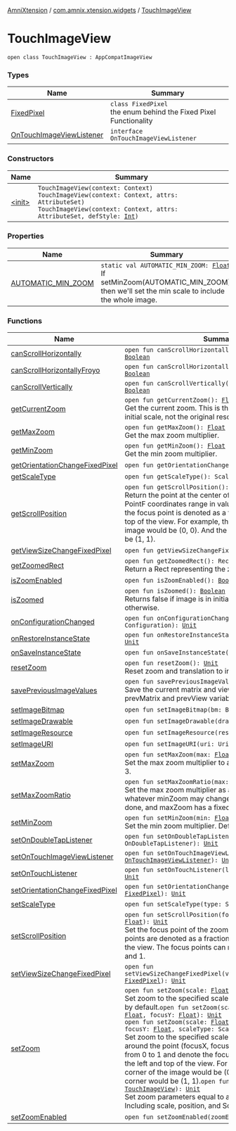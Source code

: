 [AmniXtension](../../index.md) / [com.amnix.xtension.widgets](../index.md) / [TouchImageView](./index.md)

# TouchImageView

`open class TouchImageView : AppCompatImageView`

### Types

| Name | Summary |
|---|---|
| [FixedPixel](-fixed-pixel/index.md) | `class FixedPixel`<br>the enum behind the Fixed Pixel Functionality |
| [OnTouchImageViewListener](-on-touch-image-view-listener/index.md) | `interface OnTouchImageViewListener` |

### Constructors

| Name | Summary |
|---|---|
| [&lt;init&gt;](-init-.md) | `TouchImageView(context: Context)`<br>`TouchImageView(context: Context, attrs: AttributeSet)`<br>`TouchImageView(context: Context, attrs: AttributeSet, defStyle: `[`Int`](https://kotlinlang.org/api/latest/jvm/stdlib/kotlin/-int/index.html)`)` |

### Properties

| Name | Summary |
|---|---|
| [AUTOMATIC_MIN_ZOOM](-a-u-t-o-m-a-t-i-c_-m-i-n_-z-o-o-m.md) | `static val AUTOMATIC_MIN_ZOOM: `[`Float`](https://kotlinlang.org/api/latest/jvm/stdlib/kotlin/-float/index.html)<br>If setMinZoom(AUTOMATIC_MIN_ZOOM), then we'll set the min scale to include the whole image. |

### Functions

| Name | Summary |
|---|---|
| [canScrollHorizontally](can-scroll-horizontally.md) | `open fun canScrollHorizontally(direction: `[`Int`](https://kotlinlang.org/api/latest/jvm/stdlib/kotlin/-int/index.html)`): `[`Boolean`](https://kotlinlang.org/api/latest/jvm/stdlib/kotlin/-boolean/index.html) |
| [canScrollHorizontallyFroyo](can-scroll-horizontally-froyo.md) | `open fun canScrollHorizontallyFroyo(direction: `[`Int`](https://kotlinlang.org/api/latest/jvm/stdlib/kotlin/-int/index.html)`): `[`Boolean`](https://kotlinlang.org/api/latest/jvm/stdlib/kotlin/-boolean/index.html) |
| [canScrollVertically](can-scroll-vertically.md) | `open fun canScrollVertically(direction: `[`Int`](https://kotlinlang.org/api/latest/jvm/stdlib/kotlin/-int/index.html)`): `[`Boolean`](https://kotlinlang.org/api/latest/jvm/stdlib/kotlin/-boolean/index.html) |
| [getCurrentZoom](get-current-zoom.md) | `open fun getCurrentZoom(): `[`Float`](https://kotlinlang.org/api/latest/jvm/stdlib/kotlin/-float/index.html)<br>Get the current zoom. This is the zoom relative to the initial scale, not the original resource. |
| [getMaxZoom](get-max-zoom.md) | `open fun getMaxZoom(): `[`Float`](https://kotlinlang.org/api/latest/jvm/stdlib/kotlin/-float/index.html)<br>Get the max zoom multiplier. |
| [getMinZoom](get-min-zoom.md) | `open fun getMinZoom(): `[`Float`](https://kotlinlang.org/api/latest/jvm/stdlib/kotlin/-float/index.html)<br>Get the min zoom multiplier. |
| [getOrientationChangeFixedPixel](get-orientation-change-fixed-pixel.md) | `open fun getOrientationChangeFixedPixel(): `[`FixedPixel`](-fixed-pixel/index.md) |
| [getScaleType](get-scale-type.md) | `open fun getScaleType(): ScaleType` |
| [getScrollPosition](get-scroll-position.md) | `open fun getScrollPosition(): PointF`<br>Return the point at the center of the zoomed image. The PointF coordinates range in value between 0 and 1 and the focus point is denoted as a fraction from the left and top of the view. For example, the top left corner of the image would be (0, 0). And the bottom right corner would be (1, 1). |
| [getViewSizeChangeFixedPixel](get-view-size-change-fixed-pixel.md) | `open fun getViewSizeChangeFixedPixel(): `[`FixedPixel`](-fixed-pixel/index.md) |
| [getZoomedRect](get-zoomed-rect.md) | `open fun getZoomedRect(): RectF`<br>Return a Rect representing the zoomed image. |
| [isZoomEnabled](is-zoom-enabled.md) | `open fun isZoomEnabled(): `[`Boolean`](https://kotlinlang.org/api/latest/jvm/stdlib/kotlin/-boolean/index.html) |
| [isZoomed](is-zoomed.md) | `open fun isZoomed(): `[`Boolean`](https://kotlinlang.org/api/latest/jvm/stdlib/kotlin/-boolean/index.html)<br>Returns false if image is in initial, unzoomed state. False, otherwise. |
| [onConfigurationChanged](on-configuration-changed.md) | `open fun onConfigurationChanged(newConfig: Configuration): `[`Unit`](https://kotlinlang.org/api/latest/jvm/stdlib/kotlin/-unit/index.html) |
| [onRestoreInstanceState](on-restore-instance-state.md) | `open fun onRestoreInstanceState(state: Parcelable): `[`Unit`](https://kotlinlang.org/api/latest/jvm/stdlib/kotlin/-unit/index.html) |
| [onSaveInstanceState](on-save-instance-state.md) | `open fun onSaveInstanceState(): Parcelable` |
| [resetZoom](reset-zoom.md) | `open fun resetZoom(): `[`Unit`](https://kotlinlang.org/api/latest/jvm/stdlib/kotlin/-unit/index.html)<br>Reset zoom and translation to initial state. |
| [savePreviousImageValues](save-previous-image-values.md) | `open fun savePreviousImageValues(): `[`Unit`](https://kotlinlang.org/api/latest/jvm/stdlib/kotlin/-unit/index.html)<br>Save the current matrix and view dimensions in the prevMatrix and prevView variables. |
| [setImageBitmap](set-image-bitmap.md) | `open fun setImageBitmap(bm: Bitmap): `[`Unit`](https://kotlinlang.org/api/latest/jvm/stdlib/kotlin/-unit/index.html) |
| [setImageDrawable](set-image-drawable.md) | `open fun setImageDrawable(drawable: Drawable): `[`Unit`](https://kotlinlang.org/api/latest/jvm/stdlib/kotlin/-unit/index.html) |
| [setImageResource](set-image-resource.md) | `open fun setImageResource(resId: `[`Int`](https://kotlinlang.org/api/latest/jvm/stdlib/kotlin/-int/index.html)`): `[`Unit`](https://kotlinlang.org/api/latest/jvm/stdlib/kotlin/-unit/index.html) |
| [setImageURI](set-image-u-r-i.md) | `open fun setImageURI(uri: Uri): `[`Unit`](https://kotlinlang.org/api/latest/jvm/stdlib/kotlin/-unit/index.html) |
| [setMaxZoom](set-max-zoom.md) | `open fun setMaxZoom(max: `[`Float`](https://kotlinlang.org/api/latest/jvm/stdlib/kotlin/-float/index.html)`): `[`Unit`](https://kotlinlang.org/api/latest/jvm/stdlib/kotlin/-unit/index.html)<br>Set the max zoom multiplier to a constant. Default value: 3. |
| [setMaxZoomRatio](set-max-zoom-ratio.md) | `open fun setMaxZoomRatio(max: `[`Float`](https://kotlinlang.org/api/latest/jvm/stdlib/kotlin/-float/index.html)`): `[`Unit`](https://kotlinlang.org/api/latest/jvm/stdlib/kotlin/-unit/index.html)<br>Set the max zoom multiplier as a multiple of minZoom, whatever minZoom may change to. By default, this is not done, and maxZoom has a fixed value of 3. |
| [setMinZoom](set-min-zoom.md) | `open fun setMinZoom(min: `[`Float`](https://kotlinlang.org/api/latest/jvm/stdlib/kotlin/-float/index.html)`): `[`Unit`](https://kotlinlang.org/api/latest/jvm/stdlib/kotlin/-unit/index.html)<br>Set the min zoom multiplier. Default value: 1. |
| [setOnDoubleTapListener](set-on-double-tap-listener.md) | `open fun setOnDoubleTapListener(l: OnDoubleTapListener): `[`Unit`](https://kotlinlang.org/api/latest/jvm/stdlib/kotlin/-unit/index.html) |
| [setOnTouchImageViewListener](set-on-touch-image-view-listener.md) | `open fun setOnTouchImageViewListener(l: `[`OnTouchImageViewListener`](-on-touch-image-view-listener/index.md)`): `[`Unit`](https://kotlinlang.org/api/latest/jvm/stdlib/kotlin/-unit/index.html) |
| [setOnTouchListener](set-on-touch-listener.md) | `open fun setOnTouchListener(l: OnTouchListener): `[`Unit`](https://kotlinlang.org/api/latest/jvm/stdlib/kotlin/-unit/index.html) |
| [setOrientationChangeFixedPixel](set-orientation-change-fixed-pixel.md) | `open fun setOrientationChangeFixedPixel(fixedPixel: `[`FixedPixel`](-fixed-pixel/index.md)`): `[`Unit`](https://kotlinlang.org/api/latest/jvm/stdlib/kotlin/-unit/index.html) |
| [setScaleType](set-scale-type.md) | `open fun setScaleType(type: ScaleType): `[`Unit`](https://kotlinlang.org/api/latest/jvm/stdlib/kotlin/-unit/index.html) |
| [setScrollPosition](set-scroll-position.md) | `open fun setScrollPosition(focusX: `[`Float`](https://kotlinlang.org/api/latest/jvm/stdlib/kotlin/-float/index.html)`, focusY: `[`Float`](https://kotlinlang.org/api/latest/jvm/stdlib/kotlin/-float/index.html)`): `[`Unit`](https://kotlinlang.org/api/latest/jvm/stdlib/kotlin/-unit/index.html)<br>Set the focus point of the zoomed image. The focus points are denoted as a fraction from the left and top of the view. The focus points can range in value between 0 and 1. |
| [setViewSizeChangeFixedPixel](set-view-size-change-fixed-pixel.md) | `open fun setViewSizeChangeFixedPixel(viewSizeChangeFixedPixel: `[`FixedPixel`](-fixed-pixel/index.md)`): `[`Unit`](https://kotlinlang.org/api/latest/jvm/stdlib/kotlin/-unit/index.html) |
| [setZoom](set-zoom.md) | `open fun setZoom(scale: `[`Float`](https://kotlinlang.org/api/latest/jvm/stdlib/kotlin/-float/index.html)`): `[`Unit`](https://kotlinlang.org/api/latest/jvm/stdlib/kotlin/-unit/index.html)<br>Set zoom to the specified scale. Image will be centered by default.`open fun setZoom(scale: `[`Float`](https://kotlinlang.org/api/latest/jvm/stdlib/kotlin/-float/index.html)`, focusX: `[`Float`](https://kotlinlang.org/api/latest/jvm/stdlib/kotlin/-float/index.html)`, focusY: `[`Float`](https://kotlinlang.org/api/latest/jvm/stdlib/kotlin/-float/index.html)`): `[`Unit`](https://kotlinlang.org/api/latest/jvm/stdlib/kotlin/-unit/index.html)<br>`open fun setZoom(scale: `[`Float`](https://kotlinlang.org/api/latest/jvm/stdlib/kotlin/-float/index.html)`, focusX: `[`Float`](https://kotlinlang.org/api/latest/jvm/stdlib/kotlin/-float/index.html)`, focusY: `[`Float`](https://kotlinlang.org/api/latest/jvm/stdlib/kotlin/-float/index.html)`, scaleType: ScaleType): `[`Unit`](https://kotlinlang.org/api/latest/jvm/stdlib/kotlin/-unit/index.html)<br>Set zoom to the specified scale. Image will be centered around the point (focusX, focusY). These floats range from 0 to 1 and denote the focus point as a fraction from the left and top of the view. For example, the top left corner of the image would be (0, 0). And the bottom right corner would be (1, 1).`open fun setZoom(img: `[`TouchImageView`](./index.md)`): `[`Unit`](https://kotlinlang.org/api/latest/jvm/stdlib/kotlin/-unit/index.html)<br>Set zoom parameters equal to another TouchImageView. Including scale, position, and ScaleType. |
| [setZoomEnabled](set-zoom-enabled.md) | `open fun setZoomEnabled(zoomEnabled: `[`Boolean`](https://kotlinlang.org/api/latest/jvm/stdlib/kotlin/-boolean/index.html)`): `[`Unit`](https://kotlinlang.org/api/latest/jvm/stdlib/kotlin/-unit/index.html) |
